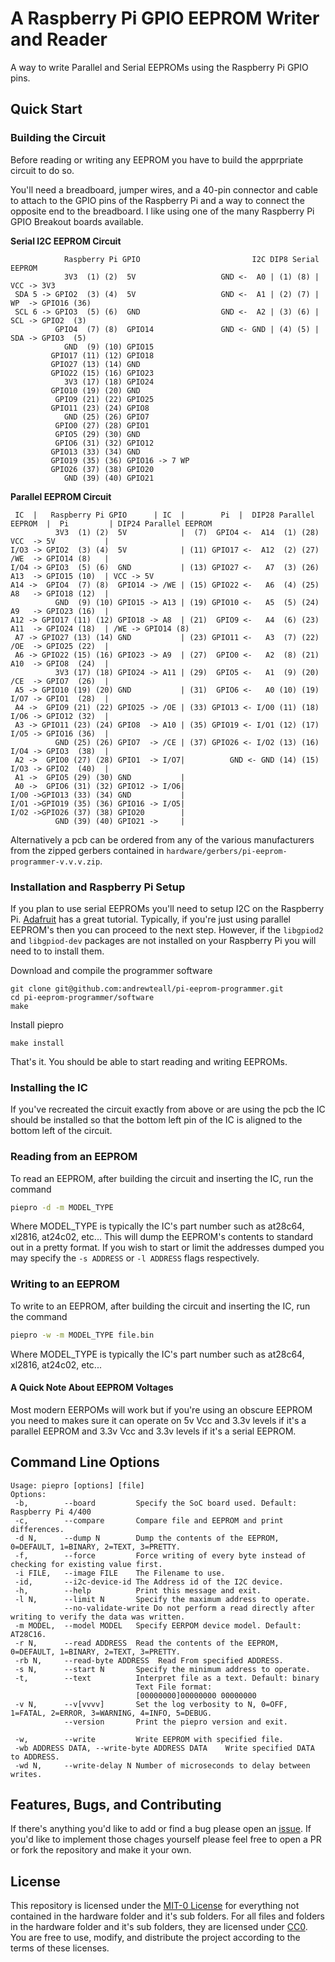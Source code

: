 # __A Raspberry Pi GPIO EEPROM Writer and Reader__ 

A way to write Parallel and Serial EEPROMs using the Raspberry Pi GPIO pins.

## __Quick Start__


### __Building the Circuit__
Before reading or writing any EEPROM you have to build the apprpriate circuit to do so.

You'll need a breadboard, jumper wires, and a 40-pin connector and cable to attach to the GPIO pins of the Raspberry Pi and a way to connect the opposite end to the breadboard. I like using one of the many Raspberry Pi GPIO Breakout boards available.

__Serial I2C EEPROM Circuit__
```
            Raspberry Pi GPIO                         I2C DIP8 Serial EEPROM
            3V3  (1) (2)  5V                   GND <-  A0 | (1) (8) | VCC -> 3V3
 SDA 5 -> GPIO2  (3) (4)  5V                   GND <-  A1 | (2) (7) | WP  -> GPIO16 (36)
 SCL 6 -> GPIO3  (5) (6)  GND                  GND <-  A2 | (3) (6) | SCL -> GPIO2  (3)
          GPIO4  (7) (8)  GPIO14               GND <- GND | (4) (5) | SDA -> GPIO3  (5)
            GND  (9) (10) GPIO15
         GPIO17 (11) (12) GPIO18
         GPIO27 (13) (14) GND   
         GPIO22 (15) (16) GPIO23
            3V3 (17) (18) GPIO24
         GPIO10 (19) (20) GND   
          GPIO9 (21) (22) GPIO25
         GPIO11 (23) (24) GPIO8 
            GND (25) (26) GPIO7 
          GPIO0 (27) (28) GPIO1 
          GPIO5 (29) (30) GND   
          GPIO6 (31) (32) GPIO12
         GPIO13 (33) (34) GND   
         GPIO19 (35) (36) GPIO16 -> 7 WP
         GPIO26 (37) (38) GPIO20
            GND (39) (40) GPIO21
   ```

   __Parallel EEPROM Circuit__
```
 IC  |   Raspberry Pi GPIO      | IC  |        Pi  |  DIP28 Parallel EEPROM  |  Pi         | DIP24 Parallel EEPROM
          3V3  (1) (2)  5V            |  (7)  GPIO4 <-  A14  (1) (28) VCC  -> 5V           |
I/O3 -> GPIO2  (3) (4)  5V            | (11) GPIO17 <-  A12  (2) (27) /WE  -> GPIO14 (8)   |
I/O4 -> GPIO3  (5) (6)  GND           | (13) GPIO27 <-   A7  (3) (26) A13  -> GPIO15 (10)  | VCC -> 5V
A14 ->  GPIO4  (7) (8)  GPIO14 -> /WE | (15) GPIO22 <-   A6  (4) (25) A8   -> GPIO18 (12)  | 
          GND  (9) (10) GPIO15 -> A13 | (19) GPIO10 <-   A5  (5) (24) A9   -> GPIO23 (16)  | 
A12 -> GPIO17 (11) (12) GPIO18 -> A8  | (21)  GPIO9 <-   A4  (6) (23) A11  -> GPIO24 (18)  | /WE -> GPIO14 (8)
 A7 -> GPIO27 (13) (14) GND           | (23) GPIO11 <-   A3  (7) (22) /OE  -> GPIO25 (22)  | 
 A6 -> GPIO22 (15) (16) GPIO23 -> A9  | (27)  GPIO0 <-   A2  (8) (21) A10  -> GPIO8  (24)  | 
          3V3 (17) (18) GPIO24 -> A11 | (29)  GPIO5 <-   A1  (9) (20) /CE  -> GPIO7  (26)  | 
 A5 -> GPIO10 (19) (20) GND           | (31)  GPIO6 <-   A0 (10) (19) I/O7 -> GPIO1  (28)  | 
 A4 ->  GPIO9 (21) (22) GPIO25 -> /OE | (33) GPIO13 <- I/O0 (11) (18) I/O6 -> GPIO12 (32)  | 
 A3 -> GPIO11 (23) (24) GPIO8  -> A10 | (35) GPIO19 <- I/O1 (12) (17) I/O5 -> GPIO16 (36)  | 
          GND (25) (26) GPIO7  -> /CE | (37) GPIO26 <- I/O2 (13) (16) I/O4 -> GPIO3  (38)  | 
 A2 ->  GPIO0 (27) (28) GPIO1  -> I/O7|          GND <- GND (14) (15) I/O3 -> GPIO2  (40)  | 
 A1 ->  GPIO5 (29) (30) GND           |
 A0 ->  GPIO6 (31) (32) GPIO12 -> I/O6| 
I/O0 ->GPIO13 (33) (34) GND           |
I/O1 ->GPIO19 (35) (36) GPIO16 -> I/O5| 
I/O2 ->GPIO26 (37) (38) GPIO20        | 
          GND (39) (40) GPIO21 ->     | 
   ```

   Alternatively a pcb can be ordered from any of the various manufacturers from the zipped gerbers contained in `hardware/gerbers/pi-eeprom-programmer-v.v.v.zip`.

### __Installation and Raspberry Pi Setup__

If you plan to use serial EEPROMs you'll need to setup I2C on the Raspberry Pi. [Adafruit](https://learn.adafruit.com/adafruits-raspberry-pi-lesson-4-gpio-setup/configuring-i2c) has a great tutorial. Typically, if you're just using parallel EEPROM's then you can proceed to the next step. However, if the `libgpiod2` and `libgpiod-dev` packages are not installed on your Raspberry Pi you will need to to install them.

Download and compile the programmer software
```
git clone git@github.com:andrewteall/pi-eeprom-programmer.git
cd pi-eeprom-programmer/software
make
```

Install piepro

```
make install
```

That's it. You should be able to start reading and writing EEPROMs.

### __Installing the IC__
If you've recreated the circuit exactly from above or are using the pcb the IC should be installed so that the bottom left pin of the IC is aligned to the bottom left of the circuit.

### __Reading from an EEPROM__

To read an EEPROM, after building the circuit and inserting the IC, run the command
```sh
piepro -d -m MODEL_TYPE
```
Where MODEL_TYPE is typically the IC's part number such as at28c64, xl2816, at24c02, etc... This will dump the EEPROM's contents to standard out in a pretty format. If you wish to start or limit the addresses dumped you may specify the `-s ADDRESS` or `-l ADDRESS` flags respectively.

### __Writing to an EEPROM__

To write to an EEPROM, after building the circuit and inserting the IC, run the command
```sh
piepro -w -m MODEL_TYPE file.bin
```
Where MODEL_TYPE is typically the IC's part number such as at28c64, xl2816, at24c02, etc...

#### __A Quick Note About EEPROM Voltages__
Most modern EERPOMs will work but if you're using an obscure EEPROM you need to makes sure it can operate on 5v Vcc and 3.3v levels if it's a parallel EEPROM and 3.3v Vcc and 3.3v levels if it's a serial EEPROM.

## __Command Line Options__
```
Usage: piepro [options] [file]
Options:
 -b,        --board         Specify the SoC board used. Default: Raspberry Pi 4/400
 -c,        --compare       Compare file and EEPROM and print differences.
 -d N,      --dump N        Dump the contents of the EEPROM, 0=DEFAULT, 1=BINARY, 2=TEXT, 3=PRETTY.
 -f,        --force         Force writing of every byte instead of checking for existing value first.
 -i FILE,   --image FILE    The Filename to use.
 -id,       --i2c-device-id The Address id of the I2C device.
 -h,        --help          Print this message and exit.
 -l N,      --limit N       Specify the maximum address to operate.
            --no-validate-write Do not perform a read directly after writing to verify the data was written.
 -m MODEL,  --model MODEL   Specify EERPOM device model. Default: AT28C16.
 -r N,      --read ADDRESS  Read the contents of the EEPROM, 0=DEFAULT, 1=BINARY, 2=TEXT, 3=PRETTY.
 -rb N,     --read-byte ADDRESS  Read From specified ADDRESS.
 -s N,      --start N       Specify the minimum address to operate.
 -t,        --text          Interpret file as a text. Default: binary
                            Text File format:
                            [00000000]00000000 00000000
 -v N,      --v[vvvv]       Set the log verbosity to N, 0=OFF, 1=FATAL, 2=ERROR, 3=WARNING, 4=INFO, 5=DEBUG.
            --version       Print the piepro version and exit.
 
 -w,        --write         Write EEPROM with specified file.
 -wb ADDRESS DATA, --write-byte ADDRESS DATA    Write specified DATA to ADDRESS.
 -wd N,     --write-delay N Number of microseconds to delay between writes.
 ```

 ## __Features, Bugs, and Contributing__
If there's anything you'd like to add or find a bug please open an [issue](https://github.com/andrewteall/pi-eeprom-programmer/issues). If you'd like to implement those chages yourself please feel free to open a PR or fork the repository and make it your own.


## __License__
This repository is licensed under the [MIT-0 License](LICENSE) for everything not contained in the hardware folder and it's sub folders. For all files and folders in the hardware folder and it's sub folders, they are licensed under [CC0](https://creativecommons.org/publicdomain/zero/1.0/). You are free to use, modify, and distribute the project according to the terms of these licenses.